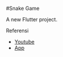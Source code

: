 #Snake Game

A new Flutter project.

Referensi 

- [Youtube](https://www.youtube.com/watch?v=JyitmCi120E&list=WL&index=11&t=3905s)
- [App](https://drive.google.com/file/d/1R5vn_egUQTE2S_rEoRS-NflKiDLBQaa-/view?usp=sharing)
